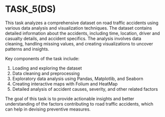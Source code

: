 # TASK_5(DS)

This task analyzes a comprehensive dataset on road traffic accidents using various data analysis and visualization techniques. The dataset contains detailed information about the accidents, including time, location, driver and casualty details, and accident specifics. The analysis involves data cleaning, handling missing values, and creating visualizations to uncover patterns and insights.

Key components of the task include:

1. Loading and exploring the dataset
2. Data cleaning and preprocessing
3. Exploratory data analysis using Pandas, Matplotlib, and Seaborn
4. Creating interactive maps with Folium and HeatMap
5. Detailed analysis of accident causes, severity, and other related factors
   
The goal of this task is to provide actionable insights and better understanding of the factors contributing to road traffic accidents, which can help in devising preventive measures.


